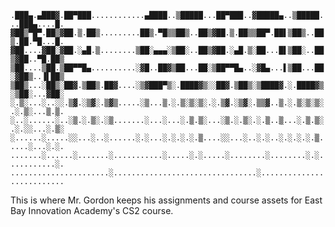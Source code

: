 ``.███▄.▄███▓.██▀███............▄████..▒█████...██▀███..▓█████▄..▒█████...███▄....█.
▓██▒▀█▀.██▒▓██.▒.██▒.........██▒.▀█▒▒██▒..██▒▓██.▒.██▒▒██▀.██▌▒██▒..██▒.██.▀█...█.
▓██....▓██░▓██.░▄█.▒........▒██░▄▄▄░▒██░..██▒▓██.░▄█.▒░██...█▌▒██░..██▒▓██..▀█.██▒
▒██....▒██.▒██▀▀█▄..........░▓█..██▓▒██...██░▒██▀▀█▄..░▓█▄...▌▒██...██░▓██▒..▐▌██▒
▒██▒...░██▒░██▓.▒██▒.██▓....░▒▓███▀▒░.████▓▒░░██▓.▒██▒░▒████▓.░.████▓▒░▒██░...▓██░
░.▒░...░..░░.▒▓.░▒▓░.▒▓▒.....░▒...▒.░.▒░▒░▒░.░.▒▓.░▒▓░.▒▒▓..▒.░.▒░▒░▒░.░.▒░...▒.▒.
░..░......░..░▒.░.▒░.░▒.......░...░...░.▒.▒░...░▒.░.▒░.░.▒..▒...░.▒.▒░.░.░░...░.▒░
░......░.....░░...░..░......░.░...░.░.░.░.▒....░░...░..░.░..░.░.░.░.▒.....░...░.░.
.......░......░.......░...........░.....░.░.....░........░........░.░...........░.
......................░................................░..........................``

This is where Mr. Gordon keeps his assignments and course assets for East Bay
Innovation Academy's CS2 course.
